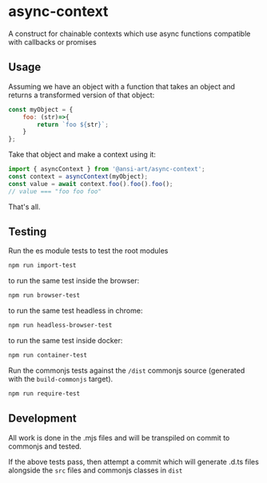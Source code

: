 async-context
============================
A construct for chainable contexts which use async functions compatible with callbacks or promises

Usage
-----

Assuming we have an object with a function that takes an object and returns a transformed version of that object:

```javascript
const myObject = {
    foo: (str)=>{
        return `foo ${str}`;
    }
};
```

Take that object and make a context using it:

```javascript
import { asyncContext } from '@ansi-art/async-context';
const context = asyncContext(myObject);
const value = await context.foo().foo().foo();
// value === "foo foo foo"
```

That's all.

Testing
-------

Run the es module tests to test the root modules
```bash
npm run import-test
```
to run the same test inside the browser:

```bash
npm run browser-test
```
to run the same test headless in chrome:
```bash
npm run headless-browser-test
```

to run the same test inside docker:
```bash
npm run container-test
```

Run the commonjs tests against the `/dist` commonjs source (generated with the `build-commonjs` target).
```bash
npm run require-test
```

Development
-----------
All work is done in the .mjs files and will be transpiled on commit to commonjs and tested.

If the above tests pass, then attempt a commit which will generate .d.ts files alongside the `src` files and commonjs classes in `dist`

